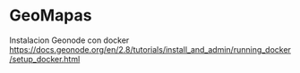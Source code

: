 # GeoMapas



Instalacion Geonode con docker https://docs.geonode.org/en/2.8/tutorials/install_and_admin/running_docker/setup_docker.html
 
